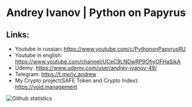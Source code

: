 # Andrey Ivanov | Python on Papyrus

## Links:

- Youtube in russian: https://www.youtube.com/c/PythononPapyrusRU
- Youtube in english: https://www.youtube.com/channel/UCeC9LNDwRP9OfjyOFHaSikA
- Udemy: https://www.udemy.com/user/andrey-ivanov-49/
- Telegram: https://t.me/iv_andrew
- My Crypto project(SAFE Token and Crypto Index): https://void.management

<img src="https://github-readme-stats.vercel.app/api?username=knucklesuganda&show_icons=true&theme=radical" alt="Github statistics" align="left">
